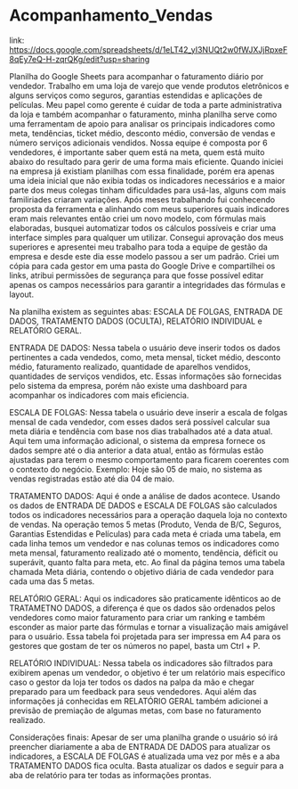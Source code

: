 # Acompanhamento_Vendas
link: https://docs.google.com/spreadsheets/d/1eLT42_yI3NUQt2w0fWJXJjRpxeF8qEy7eQ-H-zqrQKg/edit?usp=sharing

Planilha do Google Sheets para acompanhar o faturamento diário por vendedor.
Trabalho em uma loja de varejo que vende produtos eletrônicos e alguns serviços como seguros, garantias estendidas e aplicações de películas. 
Meu papel como gerente é cuidar de toda a parte administrativa da loja e também acompanhar o faturamento, minha planilha serve como uma ferramentam de apoio para analisar os principais indicadores como meta, tendências, ticket médio, desconto médio, conversão de vendas e número serviços adicionais vendidos.
Nossa equipe é composta por 6 vendedores, é importante saber quem está na meta, quem está muito abaixo do resultado para gerir de uma forma mais eficiente. 
Quando iniciei na empresa já existiam planilhas com essa finalidade, porém era apenas uma ideia inicial que não exibia todas os indicadores necessários e a maior parte dos meus colegas tinham dificuldades para usá-las, alguns com mais familiriades criaram variações. Após meses trabalhando fui conhecendo proposta da ferramenta e alinhando com meus superiores quais indicadores eram mais relevantes então criei um novo modelo, com fórmulas mais elaboradas, busquei automatizar todos os cálculos possíveis e criar uma interface simples para qualquer um utilizar.
Consegui aprovação dos meus superiores e apresentei meu trabalho para toda a equipe de gestão da empresa e desde este dia esse modelo passou a ser um padrão. Criei um cópia para cada gestor em uma pasta do Google Drive e compartilhei os links, atribui permissões de segurança para que fosse possível editar apenas os campos necessários para garantir a integridades das fórmulas e layout. 

Na planilha existem as seguintes abas: ESCALA DE FOLGAS, ENTRADA DE DADOS, TRATAMENTO DADOS (OCULTA), RELATÓRIO INDIVIDUAL e RELATÓRIO GERAL. 

ENTRADA DE DADOS: Nessa tabela o usuário deve inserir todos os dados pertinentes a cada vendedos, como, meta mensal, ticket médio, desconto médio, faturamento realizado, quantidade de aparelhos vendidos, quantidades de serviços vendidos, etc. Essas informações são fornecidas pelo sistema da empresa, porém não existe uma dashboard para acompanhar os indicadores com mais eficiencia.

ESCALA DE FOLGAS: Nessa tabela o usuário deve inserir a escala de folgas mensal de cada vendedor, com esses dados será possível calcular sua meta diária e tendência com base nos dias trabalhados até a data atual. Aqui tem uma informação adicional, o sistema da empresa fornece os dados sempre até o dia anterior a data atual, então as fórmulas estão ajustadas para terem o mesmo comportamento para ficarem coerentes com o contexto do negócio. Exemplo: Hoje são 05 de maio, no sistema as vendas registradas estão até dia 04 de maio.

TRATAMENTO DADOS: Aqui é onde a análise de dados acontece. Usando os dados de ENTRADA DE DADOS e ESCALA DE FOLGAS são calculados todos os indicadores necessários para a operação daquela loja no contexto de vendas. 
Na operação temos 5 metas (Produto, Venda de B/C, Seguros, Garantias Estendidas e Películas) para cada meta é criada uma tabela, em cada linha temos um vendedor e nas colunas temos os indicadores como meta mensal, faturamento realizado até o momento, tendência, déficit ou superávit, quanto falta para meta, etc. 
Ao final da página temos uma tabela chamada Meta diária, contendo o objetivo diária de cada vendedor para cada uma das 5 metas.

RELATÓRIO GERAL: Aqui os indicadores são praticamente idênticos ao de TRATAMETNO DADOS, a diferença é que os dados são ordenados pelos vendedores como maior faturamento para criar um ranking e também esconder as maior parte das fórmulas e tornar a visualização mais amigável para o usuário. 
Essa tabela foi projetada para ser impressa em A4 para os gestores que gostam de ter os números no papel, basta um Ctrl + P.

RELATÓRIO INDIVIDUAL: Nessa tabela os indicadores são filtrados para exibirem apenas um vendedor, o objetivo é ter um relatório mais específico caso o gestor da loja ter todos os dados na palpa da mão e chegar preparado para um feedback para seus vendedores. Aqui além das informações já conhecidas em RELATÓRIO GERAL também adicionei a previsão de premiação de algumas metas, com base no faturamento realizado. 


Considerações finais: Apesar de ser uma planilha grande o usuário só irá preencher diariamente a aba de ENTRADA DE DADOS para atualizar os indicadores, a ESCALA DE FOLGAS é atualizada uma vez por mês e a aba TRATAMENTO DADOS fica oculta.
Basta atualizar os dados e seguir para a aba de relatório para ter todas as informações prontas.

